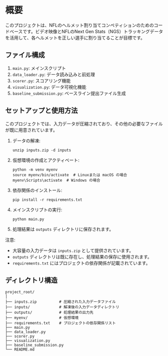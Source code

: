# 概要
このプロジェクトは、NFLのヘルメット割り当てコンペティションのためのコードベースです。ビデオ映像とNFLのNext Gen Stats（NGS）トラッキングデータを活用して、各ヘルメットを正しい選手に割り当てることが目標です。

## ファイル構成

1. `main.py`: メインスクリプト
2. `data_loader.py`: データ読み込みと前処理
3. `scorer.py`: スコアリング機能
4. `visualization.py`: データ可視化機能
5. `baseline_submission.py`: ベースライン提出ファイル生成

## セットアップと使用方法

このプロジェクトでは、入力データが圧縮されており、その他の必要なファイルが既に用意されています。

1. データの解凍:
   ```
   unzip inputs.zip -d inputs
   ```

2. 仮想環境の作成とアクティベート:
   ```
   python -m venv myenv
   source myenv/bin/activate  # Linuxまたは macOS の場合
   myenv\Scripts\activate  # Windows の場合
   ```

3. 依存関係のインストール:
   ```
   pip install -r requirements.txt
   ```

4. メインスクリプトの実行:
   ```
   python main.py
   ```

5. 処理結果は `outputs` ディレクトリに保存されます。

注意:
- 大容量の入力データは `inputs.zip` として提供されています。
- `outputs` ディレクトリは既に存在し、処理結果の保存に使用されます。
- `requirements.txt` にはプロジェクトの依存関係が記載されています。

## ディレクトリ構造

```
project_root/
│
├── inputs.zip          # 圧縮された入力データファイル
├── inputs/             # 解凍後の入力データディレクトリ
├── outputs/            # 処理結果の出力先
├── myenv/              # 仮想環境
├── requirements.txt    # プロジェクトの依存関係リスト
├── main.py
├── data_loader.py
├── scorer.py
├── visualization.py
├── baseline_submission.py
└── README.md
```